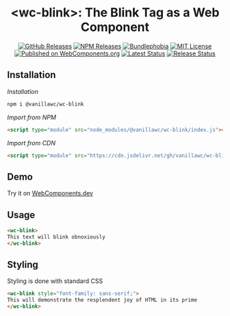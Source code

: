 <h1 align="center">&lt;wc-blink&gt;: The Blink Tag as a Web Component</h1>

<div align="center">
  <a href="https://github.com/vanillawc/wc-blink/releases"><img src="https://badgen.net/github/tag/vanillawc/wc-blink" alt="GitHub Releases"></a>
  <a href="https://www.npmjs.com/package/@vanillawc/wc-blink"><img src="https://badgen.net/npm/v/@vanillawc/wc-blink" alt="NPM Releases"></a>
  <a href="https://bundlephobia.com/result?p=@vanillawc/wc-blink"><img src="https://badgen.net/bundlephobia/minzip/@vanillawc/wc-blink" alt="Bundlephobia"></a>
  <a href="https://raw.githubusercontent.com/vanillawc/wc-blink/master/LICENSE"><img src="https://badgen.net/github/license/vanillawc/wc-blink" alt="MIT License"></a>
  <a href="https://www.webcomponents.org/element/@vanillawc/wc-blink"><img src="https://img.shields.io/badge/webcomponents.org-published-blue.svg" alt="Published on WebComponents.org"></a>
  <a href="https://github.com/vanillawc/wc-blink/actions"><img src="https://github.com/vanillawc/wc-blink/workflows/Latest/badge.svg" alt="Latest Status"></a>
  <a href="https://github.com/vanillawc/wc-blink/actions"><img src="https://github.com/vanillawc/wc-blink/workflows/Release/badge.svg" alt="Release Status"></a>
</div>

## Installation

*Installation*
```sh
npm i @vanillawc/wc-blink
```

*Import from NPM*
```html
<script type="module" src="node_modules/@vanillawc/wc-blink/index.js"></script>
```

*Import from CDN*
```html
<script type="module" src="https://cdn.jsdelivr.net/gh/vanillawc/wc-blink/index.js"></script>
```

## Demo

Try it on [WebComponents.dev](https://webcomponents.dev/edit/D0ALnJi8c1AoRh9JPJBS?sv=1&pm=1)

## Usage

```html
<wc-blink>
This text will blink obnoxiously
</wc-blink>
```

## Styling

Styling is done with standard CSS

```html
<wc-blink style="font-family: sans-serif;">
This will demonstrate the resplendent joy of HTML in its prime
</wc-blink>
```
